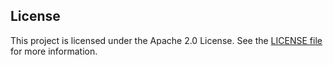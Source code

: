 ## License

This project is licensed under the Apache 2.0 License. See the [LICENSE file](https://www.apache.org/licenses/LICENSE-2.0) for more information.